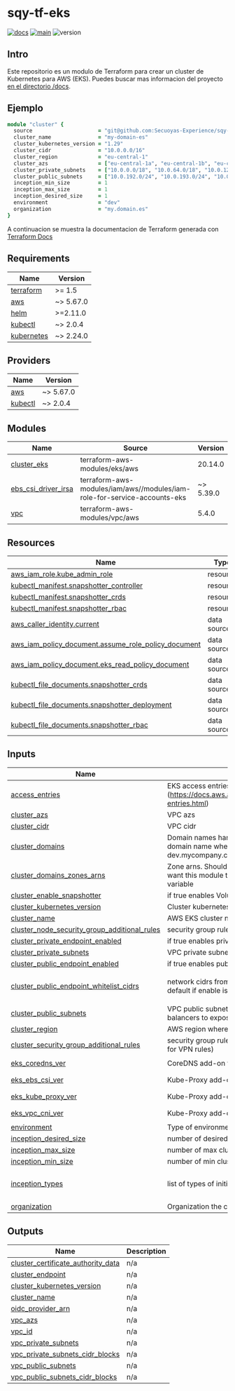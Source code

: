 <!-- BEGIN_TF_DOCS -->
# sqy-tf-eks

[![docs](https://github.com/Secuoyas-Experience/sqy-tf-eks/actions/workflows/docs.yaml/badge.svg)](https://github.com/Secuoyas-Experience/sqy-tf-eks/actions/workflows/docs.yaml)
[![main](https://github.com/Secuoyas-Experience/sqy-tf-eks/actions/workflows/main.yaml/badge.svg)](https://github.com/Secuoyas-Experience/sqy-tf-eks/actions/workflows/main.yaml)
![version](https://img.shields.io/badge/version-v1.19.2-blue)

## Intro

Este repositorio es un modulo de Terraform para crear un cluster de Kubernetes para AWS (EKS). Puedes buscar mas informacion del proyecto [en el directorio /docs](./docs/).

## Ejemplo

```ruby
module "cluster" {
  source                     = "git@github.com:Secuoyas-Experience/sqy-tf-eks.git?ref=1.8.0"
  cluster_name               = "my-domain-es"
  cluster_kubernetes_version = "1.29"
  cluster_cidr               = "10.0.0.0/16"
  cluster_region             = "eu-central-1"
  cluster_azs                = ["eu-central-1a", "eu-central-1b", "eu-central-1c"]
  cluster_private_subnets    = ["10.0.0.0/18", "10.0.64.0/18", "10.0.128.0/24"]
  cluster_public_subnets     = ["10.0.192.0/24", "10.0.193.0/24", "10.0.194.0/24"]
  inception_min_size         = 1
  inception_max_size         = 1
  inception_desired_size     = 1
  environment                = "dev"
  organization               = "my.domain.es"
}
```

A continuacion se muestra la documentacion de Terraform generada con [Terraform Docs](https://terraform-docs.io/)

## Requirements

| Name | Version |
|------|---------|
| <a name="requirement_terraform"></a> [terraform](#requirement\_terraform) | >= 1.5 |
| <a name="requirement_aws"></a> [aws](#requirement\_aws) | ~> 5.67.0 |
| <a name="requirement_helm"></a> [helm](#requirement\_helm) | >=2.11.0 |
| <a name="requirement_kubectl"></a> [kubectl](#requirement\_kubectl) | ~> 2.0.4 |
| <a name="requirement_kubernetes"></a> [kubernetes](#requirement\_kubernetes) | ~> 2.24.0 |

## Providers

| Name | Version |
|------|---------|
| <a name="provider_aws"></a> [aws](#provider\_aws) | ~> 5.67.0 |
| <a name="provider_kubectl"></a> [kubectl](#provider\_kubectl) | ~> 2.0.4 |

## Modules

| Name | Source | Version |
|------|--------|---------|
| <a name="module_cluster_eks"></a> [cluster\_eks](#module\_cluster\_eks) | terraform-aws-modules/eks/aws | 20.14.0 |
| <a name="module_ebs_csi_driver_irsa"></a> [ebs\_csi\_driver\_irsa](#module\_ebs\_csi\_driver\_irsa) | terraform-aws-modules/iam/aws//modules/iam-role-for-service-accounts-eks | ~> 5.39.0 |
| <a name="module_vpc"></a> [vpc](#module\_vpc) | terraform-aws-modules/vpc/aws | 5.4.0 |

## Resources

| Name | Type |
|------|------|
| [aws_iam_role.kube_admin_role](https://registry.terraform.io/providers/hashicorp/aws/latest/docs/resources/iam_role) | resource |
| [kubectl_manifest.snapshotter_controller](https://registry.terraform.io/providers/alekc/kubectl/latest/docs/resources/manifest) | resource |
| [kubectl_manifest.snapshotter_crds](https://registry.terraform.io/providers/alekc/kubectl/latest/docs/resources/manifest) | resource |
| [kubectl_manifest.snapshotter_rbac](https://registry.terraform.io/providers/alekc/kubectl/latest/docs/resources/manifest) | resource |
| [aws_caller_identity.current](https://registry.terraform.io/providers/hashicorp/aws/latest/docs/data-sources/caller_identity) | data source |
| [aws_iam_policy_document.assume_role_policy_document](https://registry.terraform.io/providers/hashicorp/aws/latest/docs/data-sources/iam_policy_document) | data source |
| [aws_iam_policy_document.eks_read_policy_document](https://registry.terraform.io/providers/hashicorp/aws/latest/docs/data-sources/iam_policy_document) | data source |
| [kubectl_file_documents.snapshotter_crds](https://registry.terraform.io/providers/alekc/kubectl/latest/docs/data-sources/file_documents) | data source |
| [kubectl_file_documents.snapshotter_deployment](https://registry.terraform.io/providers/alekc/kubectl/latest/docs/data-sources/file_documents) | data source |
| [kubectl_file_documents.snapshotter_rbac](https://registry.terraform.io/providers/alekc/kubectl/latest/docs/data-sources/file_documents) | data source |

## Inputs

| Name | Description | Type | Default | Required |
|------|-------------|------|---------|:--------:|
| <a name="input_access_entries"></a> [access\_entries](#input\_access\_entries) | EKS access entries (https://docs.aws.amazon.com/eks/latest/userguide/access-entries.html) | `any` | `{}` | no |
| <a name="input_cluster_azs"></a> [cluster\_azs](#input\_cluster\_azs) | VPC azs | `list(string)` | n/a | yes |
| <a name="input_cluster_cidr"></a> [cluster\_cidr](#input\_cluster\_cidr) | VPC cidr | `string` | `"10.0.0.0/16"` | no |
| <a name="input_cluster_domains"></a> [cluster\_domains](#input\_cluster\_domains) | Domain names handled by this cluster. Normally the NS domain name where ingresses are under (e.g dev.mycompany.com) | `list(string)` | `[]` | no |
| <a name="input_cluster_domains_zones_arns"></a> [cluster\_domains\_zones\_arns](#input\_cluster\_domains\_zones\_arns) | Zone arns. Should be provided by another resource. If you want this module to create them use cluster\_domains variable | `list(string)` | `[]` | no |
| <a name="input_cluster_enable_snapshotter"></a> [cluster\_enable\_snapshotter](#input\_cluster\_enable\_snapshotter) | if true enables VolumeSnapshot API | `bool` | `false` | no |
| <a name="input_cluster_kubernetes_version"></a> [cluster\_kubernetes\_version](#input\_cluster\_kubernetes\_version) | Cluster kubernetes version | `string` | `"1.29"` | no |
| <a name="input_cluster_name"></a> [cluster\_name](#input\_cluster\_name) | AWS EKS cluster name | `string` | n/a | yes |
| <a name="input_cluster_node_security_group_additional_rules"></a> [cluster\_node\_security\_group\_additional\_rules](#input\_cluster\_node\_security\_group\_additional\_rules) | security group rules between nodes | `any` | `{}` | no |
| <a name="input_cluster_private_endpoint_enabled"></a> [cluster\_private\_endpoint\_enabled](#input\_cluster\_private\_endpoint\_enabled) | if true enables private EKS endpoint | `bool` | `true` | no |
| <a name="input_cluster_private_subnets"></a> [cluster\_private\_subnets](#input\_cluster\_private\_subnets) | VPC private subnets. Normally used by nodes and pods | `list(string)` | n/a | yes |
| <a name="input_cluster_public_endpoint_enabled"></a> [cluster\_public\_endpoint\_enabled](#input\_cluster\_public\_endpoint\_enabled) | if true enables public EKS endpoint | `bool` | `true` | no |
| <a name="input_cluster_public_endpoint_whitelist_cidrs"></a> [cluster\_public\_endpoint\_whitelist\_cidrs](#input\_cluster\_public\_endpoint\_whitelist\_cidrs) | network cidrs from which EKS endpoint is accessible. By default if enable is accessible from anywhere | `list(string)` | <pre>[<br/>  "0.0.0.0/0"<br/>]</pre> | no |
| <a name="input_cluster_public_subnets"></a> [cluster\_public\_subnets](#input\_cluster\_public\_subnets) | VPC public subnets. Normally used by the AWS load balancers to expose services | `list(string)` | n/a | yes |
| <a name="input_cluster_region"></a> [cluster\_region](#input\_cluster\_region) | AWS region where the EKS cluster is located | `string` | n/a | yes |
| <a name="input_cluster_security_group_additional_rules"></a> [cluster\_security\_group\_additional\_rules](#input\_cluster\_security\_group\_additional\_rules) | security group rules allowed to access EKS cluster (helpful for VPN rules) | `any` | `{}` | no |
| <a name="input_eks_coredns_ver"></a> [eks\_coredns\_ver](#input\_eks\_coredns\_ver) | CoreDNS add-on version | `string` | `"v1.11.1-eksbuild.6"` | no |
| <a name="input_eks_ebs_csi_ver"></a> [eks\_ebs\_csi\_ver](#input\_eks\_ebs\_csi\_ver) | Kube-Proxy add-on version | `string` | `"v1.29.1-eksbuild.1"` | no |
| <a name="input_eks_kube_proxy_ver"></a> [eks\_kube\_proxy\_ver](#input\_eks\_kube\_proxy\_ver) | Kube-Proxy add-on version | `string` | `"v1.29.3-eksbuild.2"` | no |
| <a name="input_eks_vpc_cni_ver"></a> [eks\_vpc\_cni\_ver](#input\_eks\_vpc\_cni\_ver) | Kube-Proxy add-on version | `string` | `"v1.18.0-eksbuild.1"` | no |
| <a name="input_environment"></a> [environment](#input\_environment) | Type of environment (dev,stg,prod) | `string` | n/a | yes |
| <a name="input_inception_desired_size"></a> [inception\_desired\_size](#input\_inception\_desired\_size) | number of desired cluster node group instances | `number` | `1` | no |
| <a name="input_inception_max_size"></a> [inception\_max\_size](#input\_inception\_max\_size) | number of max cluster node group instances | `number` | `1` | no |
| <a name="input_inception_min_size"></a> [inception\_min\_size](#input\_inception\_min\_size) | number of min cluster node group instances | `number` | `1` | no |
| <a name="input_inception_types"></a> [inception\_types](#input\_inception\_types) | list of types of initial cluster node group instances | `list(string)` | <pre>[<br/>  "t3a.medium"<br/>]</pre> | no |
| <a name="input_organization"></a> [organization](#input\_organization) | Organization the cluster is used for | `string` | n/a | yes |

## Outputs

| Name | Description |
|------|-------------|
| <a name="output_cluster_certificate_authority_data"></a> [cluster\_certificate\_authority\_data](#output\_cluster\_certificate\_authority\_data) | n/a |
| <a name="output_cluster_endpoint"></a> [cluster\_endpoint](#output\_cluster\_endpoint) | n/a |
| <a name="output_cluster_kubernetes_version"></a> [cluster\_kubernetes\_version](#output\_cluster\_kubernetes\_version) | n/a |
| <a name="output_cluster_name"></a> [cluster\_name](#output\_cluster\_name) | n/a |
| <a name="output_oidc_provider_arn"></a> [oidc\_provider\_arn](#output\_oidc\_provider\_arn) | n/a |
| <a name="output_vpc_azs"></a> [vpc\_azs](#output\_vpc\_azs) | n/a |
| <a name="output_vpc_id"></a> [vpc\_id](#output\_vpc\_id) | n/a |
| <a name="output_vpc_private_subnets"></a> [vpc\_private\_subnets](#output\_vpc\_private\_subnets) | n/a |
| <a name="output_vpc_private_subnets_cidr_blocks"></a> [vpc\_private\_subnets\_cidr\_blocks](#output\_vpc\_private\_subnets\_cidr\_blocks) | n/a |
| <a name="output_vpc_public_subnets"></a> [vpc\_public\_subnets](#output\_vpc\_public\_subnets) | n/a |
| <a name="output_vpc_public_subnets_cidr_blocks"></a> [vpc\_public\_subnets\_cidr\_blocks](#output\_vpc\_public\_subnets\_cidr\_blocks) | n/a |

<!-- END_TF_DOCS -->